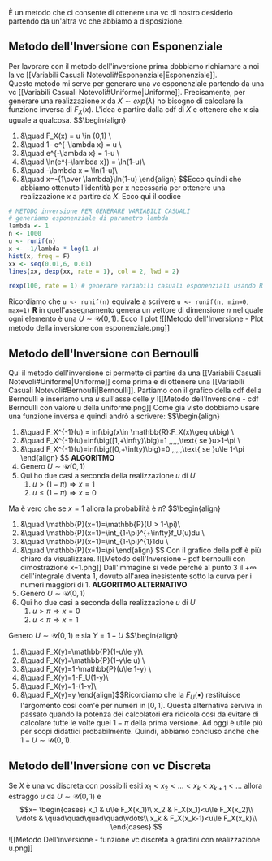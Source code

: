 È un metodo che ci consente di ottenere una vc di nostro desiderio partendo da un'altra vc che abbiamo a disposizione.

## Metodo dell'Inversione con Esponenziale
Per lavorare con il metodo dell'inversione prima dobbiamo richiamare a noi la vc [[Variabili Casuali Notevoli#Esponenziale|Esponenziale]].  
Questo metodo mi serve per generare una vc esponenziale partendo da una vc [[Variabili Casuali Notevoli#Uniforme|Uniforme]]. Precisamente, per generare una realizzazione $x$ da $X \sim exp(\lambda)$ ho bisogno di calcolare la funzione inversa di $F_X(x)$. L'idea è partire dalla cdf di $X$ e ottenere che $x$ sia uguale a qualcosa.
$$\begin{align}
1. &\quad F_X(x) = u \in (0,1) \\
2. &\quad 1- e^{-\lambda x} = u \\
3. &\quad e^{-\lambda x} = 1-u \\
4. &\quad \ln(e^{-\lambda x}) = \ln(1-u)\\
5. &\quad -\lambda x = \ln(1-u)\\
6. &\quad x=-{1\over \lambda}\ln(1-u)
\end{align}
$$Ecco quindi che abbiamo ottenuto l'identità per x necessaria per ottenere una realizzazione $x$ a partire da $X$.  Ecco qui il codice 
```R
# METODO inversione PER GENERARE VARIABILI CASUALI
# generiamo esponenziale di parametro lambda
lambda <- 1
n <- 1000
u <- runif(n)
x <- -1/lambda * log(1-u)
hist(x, freq = F)
xx <- seq(0.01,6, 0.01)
lines(xx, dexp(xx, rate = 1), col = 2, lwd = 2)

rexp(100, rate = 1) # generare variabili casuali esponenziali usando R
```
Ricordiamo che <code>u &lt;- runif(n)</code> equivale a scrivere <code>u &lt;- runif(n, min=0, max=1)</code>
**R** in quell'assegnamento genera un vettore di dimensione $n$ nel quale ogni elemento è una $U \sim \mathcal{U}(0,1)$. Ecco il plot ![[Metodo dell'Inversione - Plot metodo della inversione con esponenziale.png]]

## Metodo dell'Inversione con Bernoulli
Qui il metodo dell'inversione ci permette di partire da una [[Variabili Casuali Notevoli#Uniforme|Uniforme]] come prima e di ottenere una [[Variabili Casuali Notevoli#Bernoulli|Bernoulli]].
Partiamo con il grafico della cdf della Bernoulli e inseriamo una $u$ sull'asse delle $y$ ![[Metodo dell'Inversione - cdf Bernoulli con valore u della uniforme.png]]
Come già visto dobbiamo usare una funzione inversa e quindi andrò a scrivere: $$\begin{align}
1. &\quad F_X^{-1}(u) = inf\big(x\in \mathbb{R}:F_X(x)\geq u\big) \\
2. &\quad F_X^{-1}(u)=inf\big([1,+\infty)\big)=1 \,\,\,\,\,\text{ se }u>1-\pi \\
3. &\quad F_X^{-1}(u)=inf\big([0,+\infty)\big)=0 \,\,\,\,\,\text{ se }u\le 1-\pi
\end{align}
$$
**ALGORITMO**
1. Genero $U \sim \mathcal{U}(0,1)$
2. Qui ho due casi a seconda della realizzazione $u$ di $U$
	1. $u > (1-\pi) \Rightarrow x=1$
	2. $u \le (1-\pi) \Rightarrow x=0$

Ma è vero che se $x=1$ allora la probabilità è $\pi$?
$$\begin{align}
1. &\quad \mathbb{P}(x=1)=\mathbb{P}(U > 1-\pi)\\
2. &\quad \mathbb{P}(x=1)=\int_{1-\pi}^{+\infty}f_U(u)du \\
3. &\quad \mathbb{P}(x=1)=\int_{1-\pi}^{1}1du \\
4. &\quad \mathbb{P}(x=1)=\pi
\end{align}
$$
Con il grafico della pdf è più chiaro da visualizzare. 
![[Metodo dell'Inversione -  pdf bernoulli con dimostrazione x=1.png]]
Dall'immagine si vede perché al punto $3$ il $+\infty$ dell'integrale diventa $1$, dovuto all'area inesistente sotto la curva per i numeri maggiori di $1$. 
**ALGORITMO ALTERNATIVO**
1. Genero $U \sim \mathcal{U}(0,1)$
2. Qui ho due casi a seconda della realizzazione $u$ di $U$
	1. $u >\pi \Rightarrow x=0$
	2. $u < \pi \Rightarrow x=1$

Genero $U\sim \mathcal{U}(0,1)$ e sia $Y=1-U$
$$\begin{align}
1. &\quad F_X(y)=\mathbb{P}(1-u\le y)\\
2. &\quad F_X(y)=\mathbb{P}(1-y\le u) \\
3. &\quad F_X(y)=1-\mathbb{P}(u\le 1-y) \\
4. &\quad F_X(y)=1-F_U(1-y)\\
5. &\quad F_X(y)=1-(1-y)\\
6. &\quad F_X(y)=y
\end{align}$$Ricordiamo che la $F_U(\bullet)$ restituisce l'argomento così com'è per numeri in $[0,1]$. Questa alternativa serviva in passato quando la potenza dei calcolatori era ridicola così da evitare di calcolare tutte le volte quel $1-\pi$ della prima versione. Ad oggi è utile più per scopi didattici probabilmente.  Quindi, abbiamo concluso anche che $1-U \sim \mathcal{U}(0,1)$.

## Metodo dell'Inversione con vc Discreta
Se $X$ è una vc discreta con possibili esiti $x_1<x_2<...<x_k<x_{k+1}<...$ allora estraggo $u$ da $U\sim \mathcal{U}(0,1)$ e $$x=
\begin{cases}
x_1 & u\le F_X(x_1)\\
x_2 & F_X(x_1)<u\le F_X(x_2)\\
\vdots & \quad\quad\quad\quad\vdots\\
x_k & F_X(x_k-1)<u\le F_X(x_k)\\
\end{cases}
$$
![[Metodo Dell'inversione - funzione vc discreta a gradini con realizzazione u.png]]